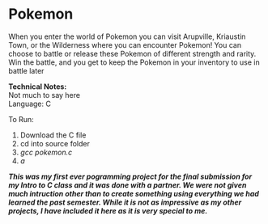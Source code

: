 # Pokemon
When you enter the world of Pokemon you can visit Arupville, Kriaustin Town, or the Wilderness where you can encounter Pokemon! You can choose to battle or release these Pokemon of different strength and rarity. Win the battle, and you get to keep the Pokemon in your inventory to use in battle later


**Technical Notes:** <br/>
Not much to say here<br/>
Language: C <br/>

To Run:
1. Download the C file
2. cd into source folder
3. _gcc pokemon.c_
4. _a_

***This was my first ever pogramming project for the final submission for my Intro to C class and it was done with a partner. We were not given much intruction other than to create something using everything we had learned the past semester. While it is not as impressive as my other projects, I have included it here as it is very special to me.***
